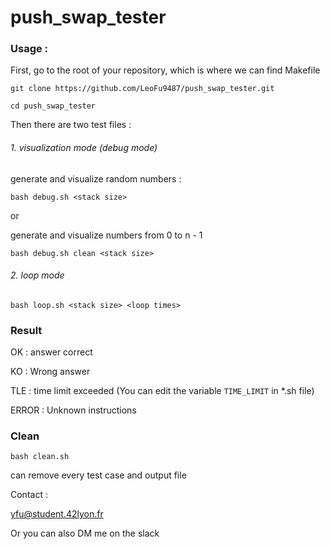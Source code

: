 # push_swap_tester

### Usage :

First, go to the root of your repository, which is where we can find Makefile

```git clone https://github.com/LeoFu9487/push_swap_tester.git```

```cd push_swap_tester```

Then there are two test files :

###### 1. visualization mode (debug mode)

generate and visualize random numbers : 

```bash debug.sh <stack size>```

or

generate and visualize numbers from 0 to n - 1

```bash debug.sh clean <stack size>```

###### 2. loop mode

```bash loop.sh <stack size> <loop times>```

### Result 

OK : answer correct

KO : Wrong answer

TLE : time limit exceeded (You can edit the variable ```TIME_LIMIT``` in *.sh file)

ERROR : Unknown instructions

### Clean

```bash clean.sh```

can remove every test case and output file

Contact : 

yfu@student.42lyon.fr

Or you can also DM me on the slack

